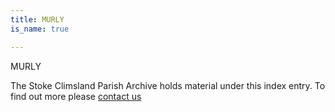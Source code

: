 ```yaml
---
title: MURLY
is_name: true

---
```


MURLY


The Stoke Climsland Parish Archive holds material under this index entry. To find out more please [contact us](/contact/)
